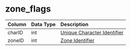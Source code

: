 # zone\_flags

| Column | Data Type | Description |
| :--- | :--- | :--- |
| charID | int | [Unique Character Identifier](../../../schema/categories/zone/character_data.md) |
| zoneID | int | [Zone Identifier](../../../../categories/zones/zone-list) |

